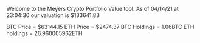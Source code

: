 Welcome to the Meyers Crypto Portfolio Value tool. 
As of 04/14/21 at 23:04:30 our valuation is $133641.83 

BTC Price = $63144.15
 ETH Price = $2474.37
BTC Holdings = 1.06BTC
 ETH holdings = 26.960005962ETH 
